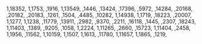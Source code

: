 1,18352,
1,1753,
,1916,
1,13549,
,1446,
,13424,
,17396,
,5972,
,14284,
,20168,
,20182,
,20183,
,1261,
,1504,
,4485,
,10282,
1,14938,
1,1719,
,18223,
,20007,
1,1277,
1,1238,
,11779,
,13911,
,2982,
,9370,
,2211,
,16118,
,1445,
,2307,
,18243,
1,11403,
,1389,
,9205,
,1058,
1,2224,
1,11265,
,2660,
,15723,
1,11404,
,2458,
1,1956,
,11562,
1,10159,
1,1507,
1,1613,
,11780,
1,11657,
1,1865,
,1219,
